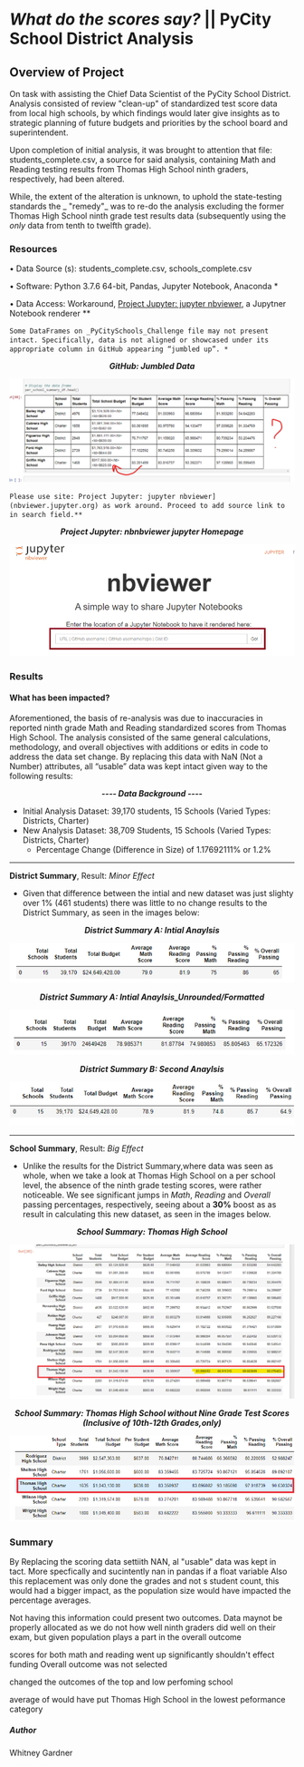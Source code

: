 # _What **do** the scores say?_ || PyCity School District Analysis 

## Overview of Project

On task with assisting the Chief Data Scientist of the PyCity School District. Analysis consisted of review "clean-up" of standardized test score data from local high schools, by which findings would later give insights as to strategic planning of future budgets 
and priorities by the school board and superintendent.

Upon completion of initial analysis, it was brought to attention that file: students_complete.csv, a source for said analysis, containing Math and Reading testing results from Thomas High School ninth graders, respectively, had been altered.

 While, the extent of the alteration is unknown, to uphold the state-testing standards the _ "remedy"_ was to re-do the analysis excluding the former Thomas High School ninth grade test results data (subsequently using the _only_ data from tenth to twelfth grade). 

### Resources
•	Data Source (s): students_complete.csv, schools_complete.csv

•	Software: Python 3.7.6 64-bit, Pandas, Jupyter Notebook, Anaconda *

•	Data Access: Workaround, [Project Jupyter: jupyter nbviewer](nbviewer.jupyter.org), a Jupytner Notebook renderer **

    Some DataFrames on _PyCitySchools_Challenge file may not present intact. Specifically, data is not aligned or showcased under its appropriate column in GitHub appearing “jumbled up”. *

<p align="center">
  <i><b>GitHub: Jumbled Data
  </b></i> 
 </p>


<p align="center">
  <img src="additional resources/data_combined_in_github.png" />
</p>

    Please use site: Project Jupyter: jupyter nbviewer](nbviewer.jupyter.org) as work around. Proceed to add source link to in search field.**

<p align="center">
  <i><b>Project Jupyter: nbnbviewer jupyter Homepage</b></i> 
 </p>


<p align="center">
  <img src="additional resources/nbviewer_ jupyter .png"/>
</p>


### Results
#### What has been impacted? 

Aforementioned, the basis of re-analysis was due to inaccuracies in reported ninth grade Math and Reading standardized scores from Thomas High School.  The analysis consisted of the same general calculations, methodology, and overall objectives with additions or edits in code to address the data set change. By replacing this data with NaN (Not a Number) attributes, all “usable” data was kept intact given way to the following results:

<p align="center">
  <i><b> ---- Data Background ----</b></i> 
 </p>

 * Initial Analysis Dataset: 39,170 students, 15 Schools (Varied Types: Districts, Charter)
 * New Analysis Dataset: 38,709 Students, 15 Schools (Varied Types: Districts, Charter)
	* Percentage Change (Difference in Size) of 1.17692111% or 1.2%

***

**District Summary**, Result: _Minor Effect_

*   Given that difference between the intial and new dataset was just slighty over 1% (461 students) there was little to no change results to the District Summary, as seen in the images below:
<p align="center">
  <i><b>District Summary A: Intial Anaylsis </b></i> 
 </p>

<p align="center">
  <img src="additional resources/district_summary_a.png"/>


<p align="center">
  <i><b>District Summary A: Intial Anaylsis_Unrounded/Formatted</b></i> 

<p align="center">
  <img src="additional resources/district_summary_a_unrounded.png"/>
<p align="center">
  <i><b>District Summary B:  Second Anaylsis </b></i> 
 </p>

<p align="center">
  <img src="additional resources/district_summary_b.png"/>
</p>

***

**School Summary**,  Result: _Big Effect_

*   Unlike the results for the District Summary,where data was seen as whole,  when we take a look at Thomas High School on a per school level, the absence of the ninth grade testing scores, were rather noticeable. We see significant jumps in _Math_, _Reading_ and _Overall_ passing percentages, respectively, seeing  about a **30%** boost as as result in calculating this new dataset, as seen in the images below. 

<p align="center">
  <i><b>School Summary: Thomas High School</b></i> 
 </p>

<p align="center">
  <img src="additional resources/intial_analysis_thomas_high_school_summary_a.png"/>
</p>

<p align="center">
  <i><b>School Summary: Thomas High School without Nine Grade Test Scores (Inclusive of 10th-12th Grades,only)</b></i> 
 </p>

<p align="center">
  <img src="additional resources/second_analysis_thomas_high_school_summary_b.png"/>
</p>


### Summary
By Replacing the scoring data settiith NAN, al "usable" data was kept in tact. More specfically and sucintently nan  in pandas if a float variable  Also this replacement was only done the grades and not s student count, this would had a bigger impact, as the population size would have impacted the percentage averages.  

Not having this information could present two outcomes. Data maynot be properly allocated as we do not how well ninth graders did well on their exam, but given
population plays a part in the overall outcome

scores for both math and reading went up significantly
shouldn't effect funding
Overall outcome was not selected

changed the outcomes of the top and low perfoming school

average of would have put Thomas High School in the lowest peformance category
##### Author
Whitney Gardner


